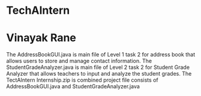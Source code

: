 # TechAIntern
# Vinayak Rane

The AddressBookGUI.java is main file of Level 1 task 2 for address book that allows users to store and manage contact information. 
The StudentGradeAnalyzer.java is main file of Level 2 task 2 for Student Grade Analyzer that allows teachers to input and analyze the student grades.
The TectAIntern Internship.zip is combined project file consists of AddressBookGUI.java and StudentGradeAnalyzer.java 
